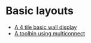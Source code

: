 # Basic layouts
* [A 4 tile basic wall display](basicdisplay/)
* [A toolbin using multiconnect](multiconnect_toolbin/)



